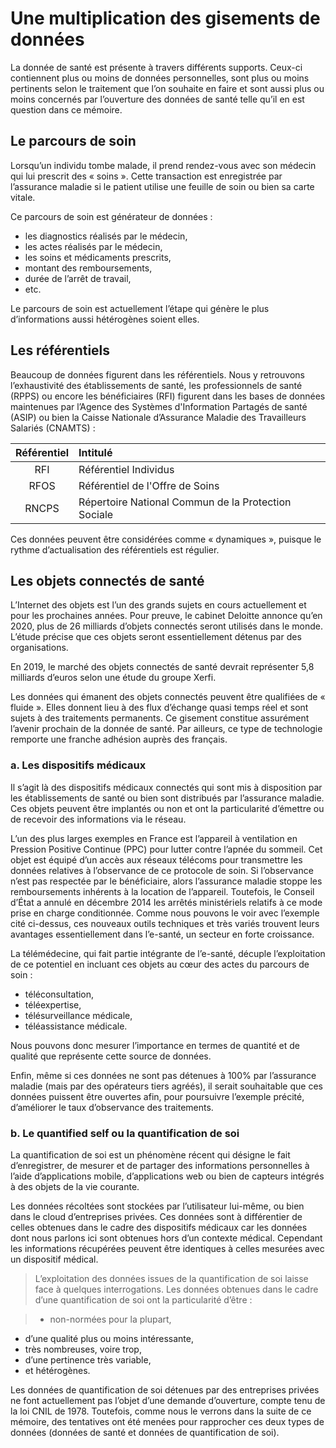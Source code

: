 # Une multiplication des gisements de données

La donnée de santé est présente à travers différents supports. Ceux-ci contiennent plus ou moins de données personnelles, sont plus ou moins pertinents selon le traitement que l’on souhaite en faire et sont aussi plus ou moins concernés par l’ouverture des données de santé telle qu’il en est question dans ce mémoire.

## Le parcours de soin

Lorsqu’un individu tombe malade, il prend rendez-vous avec son médecin qui lui prescrit des « soins ». Cette transaction est enregistrée par l’assurance maladie si le patient utilise une feuille de soin ou bien sa carte vitale.

Ce parcours de soin est générateur de données :

- les diagnostics réalisés par le médecin, 
- les actes réalisés par le médecin,
- les soins et médicaments prescrits, 
- montant des remboursements,
- durée de l’arrêt de travail,
- etc. 

Le parcours de soin est actuellement l’étape qui génère le plus d’informations aussi hétérogènes soient elles. 

## Les référentiels

Beaucoup de données figurent dans les référentiels. Nous y retrouvons l’exhaustivité des établissements de santé, les professionnels de santé (RPPS) ou encore les bénéficiaires (RFI) figurent dans les bases de données maintenues par l’Agence des Systèmes d'Information Partagés de santé (ASIP) ou bien la Caisse Nationale d’Assurance Maladie des Travailleurs Salariés (CNAMTS) :

| Référentiel   |                       Intitulé                      | 
| :-----------: | :-------------------------------------------------- | 
| RFI           | Référentiel Individus                               | 
| RFOS          | Référentiel de l'Offre de Soins                     | 
| RNCPS         | Répertoire National Commun de la Protection Sociale | 

Ces données peuvent être considérées comme « dynamiques », puisque le rythme d’actualisation des référentiels est régulier.

## Les objets connectés de santé


L’Internet des objets est l’un des grands sujets en cours actuellement et pour les prochaines années. Pour preuve, le cabinet Deloitte annonce qu’en 2020, plus de 26 milliards d’objets connectés seront utilisés dans le monde. L’étude précise que ces objets seront essentiellement détenus par des organisations.


En 2019, le marché des objets connectés de santé devrait représenter 5,8 milliards d’euros selon une étude du groupe Xerfi.

Les données qui émanent des objets connectés peuvent être qualifiées de « fluide ». Elles donnent lieu à des flux d’échange quasi temps réel et sont sujets à des traitements permanents. Ce gisement constitue assurément l’avenir prochain de la donnée de santé. Par ailleurs, ce type de technologie remporte une franche adhésion auprès des français.

### a. Les dispositifs médicaux

Il s’agit là des dispositifs médicaux connectés qui sont mis à disposition par les établissements de santé ou bien sont distribués par l’assurance maladie. Ces objets peuvent être implantés ou non et ont la particularité d’émettre ou de recevoir des informations via le réseau.

L’un des plus larges exemples en France est l’appareil à ventilation en Pression Positive Continue (PPC) pour lutter contre l’apnée du sommeil. Cet objet est équipé d’un accès aux réseaux télécoms pour transmettre les données relatives à l’observance de ce protocole de soin. Si l’observance n’est pas respectée par le bénéficiaire, alors l’assurance maladie stoppe les remboursements inhérents à la location de l’appareil. Toutefois, le Conseil d’État a annulé en décembre 2014 les arrêtés ministériels relatifs à ce mode prise en charge conditionnée.
Comme nous pouvons le voir avec l’exemple cité ci-dessus, ces nouveaux outils techniques et très variés trouvent leurs avantages essentiellement dans l’e-santé, un secteur en forte croissance.

La télémédecine, qui fait partie intégrante de l’e-santé, décuple l’exploitation de ce potentiel en incluant ces objets au cœur des actes du parcours de soin :

- téléconsultation,
- téléexpertise,
- télésurveillance médicale, 
- téléassistance médicale.

Nous pouvons donc mesurer l’importance en termes de quantité et de qualité que représente cette source de données.

Enfin, même si ces données ne sont pas détenues à 100% par l’assurance maladie (mais par des opérateurs tiers agréés), il serait souhaitable que ces données puissent être ouvertes afin, pour poursuivre l’exemple précité, d’améliorer le taux d’observance des traitements.

### b. Le quantified self ou la quantification de soi

La quantification de soi est un phénomène récent qui désigne le fait d’enregistrer, de mesurer et de partager des informations personnelles à l’aide d’applications mobile, d’applications web ou bien de capteurs intégrés à des objets de la vie courante.

Les données récoltées sont stockées par l’utilisateur lui-même, ou bien dans le cloud d’entreprises privées. Ces données sont à différentier de celles obtenues dans le cadre des dispositifs médicaux car les données dont nous parlons ici sont obtenues hors d’un contexte médical. Cependant les informations récupérées peuvent être identiques à celles mesurées avec un dispositif médical.


> L’exploitation des données issues de la quantification de soi laisse face à quelques interrogations. Les données obtenues dans le cadre d’une quantification de soi ont la particularité d’être :

> - non-normées pour la plupart,
- d’une qualité plus ou moins intéressante, 
- très nombreuses, voire trop,
- d’une pertinence très variable,
- et hétérogènes.

Les données de quantification de soi détenues par des entreprises privées ne font actuellement pas l’objet d’une demande d’ouverture, compte tenu de la loi CNIL de 1978. Toutefois, comme nous le verrons dans la suite de ce mémoire, des tentatives ont été menées pour rapprocher ces deux types de données (données de santé et données de quantification de soi).